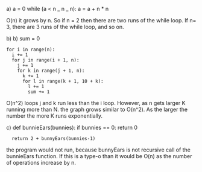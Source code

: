 a) a = 0
while (a < n _ n _ n):
a = a + n \* n

O(n) it grows by n. So if n = 2 then there are two runs of the while loop. If n= 3, there are 3 runs of the while loop, and so on.

b) b) sum = 0

    for i in range(n):
      i += 1
      for j in range(i + 1, n):
        j += 1
        for k in range(j + 1, n):
          k += 1
          for l in range(k + 1, 10 + k):
            l += 1
            sum += 1

O(n^2) loops j and k run less than the i loop. However, as n gets larger K running more than N. the graph grows similar to O(n^2). As the larger the number the more K runs exponentially.

c) def bunnieEars(bunnies):
if bunnies == 0:
return 0

      return 2 + bunnyEars(bunnies-1)

the program would not run, because bunnyEars is not recursive call of the bunnieEars function. If this is a type-o than it would be O(n) as the number of operations increase by n.
